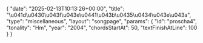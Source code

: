 {
    "date": "2025-02-13T10:13:26+00:00",
    "title": "\u041d\u0430\u043f\u043e\u0441\u043b\u0435\u0434\u043e\u043a",
    "type": "miscellaneous",
    "layout": "songpage",
    "params": {
        "id": "proscha4",
        "tonality": "Hm",
        "year": "2004",
        "chordsStartAt": 50,
        "textFinishAtLine": 100
    }
}
